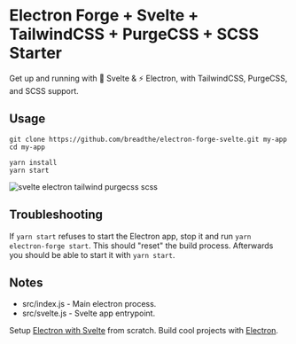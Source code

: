 # Electron Forge + Svelte + TailwindCSS + PurgeCSS + SCSS  Starter

Get up and running with 💪 Svelte & ⚡ Electron, with TailwindCSS, PurgeCSS, and SCSS support.

## Usage

```
git clone https://github.com/breadthe/electron-forge-svelte.git my-app
cd my-app

yarn install
yarn start
```

![svelte electron tailwind purgecss scss](https://user-images.githubusercontent.com/17433578/78511843-546c3000-7765-11ea-9a58-f8a2dd503e87.png)

## Troubleshooting

If `yarn start` refuses to start the Electron app, stop it and run `yarn electron-forge start`. This should "reset" the build process. Afterwards you should be able to start it with `yarn start`.

## Notes

- src/index.js - Main electron process. 
- src/svelte.js - Svelte app entrypoint. 

Setup [Electron with Svelte](https://fireship.io/snippets/svelte-electron-setup) from scratch. 
Build cool projects with [Electron](https://fireship.io/tags/electron). 
